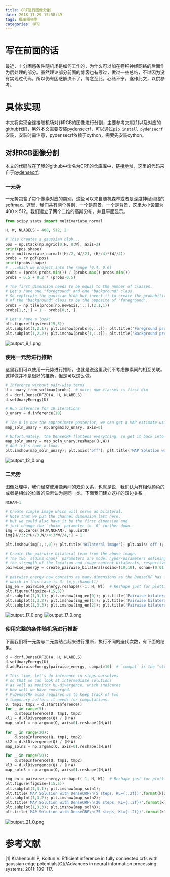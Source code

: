 ```yaml
---
title: CRF进行图像分割
date: 2018-11-29 15:58:49
tags: 概率图模型
categories: 学习
---
```

# 写在前面的话
最近，十分困惑条件随机场是如何工作的，为什么可以加在卷积神经网络的后面作为后处理的部分。虽然理论部分前面的博客也有写过，做过一些总结，不过因为没有实现过代码，所以仍有困惑解决不了，每念至此，心绪不宁，遂作此文，以供参考。

# 具体实现
本文将实现全连接随机场对非RGB的图像进行分割，主要参考文献[1]以及对应的[github](https://github.com/lucasb-eyer/pydensecrf)代码，另外本文需要安装pydensecrf，可以通过`pip install pydensecrf`安装，安装时需注意，pydensecrf依赖于cython，需要先安装cython。


## 对非RGB图像分割
本文的代码放在了我的github中命名为CRF的仓库库中，[链接地址](https://github.com/hjyai94/CRF/blob/master/examples/Non%20RGB%20Example.ipynb)，这里的代码来自于[pydensecrf](https://github.com/lucasb-eyer/pydensecrf)。

### 一元势
一元势包含了每个像素对应的类别，这些可以来自随机森林或者是深度神经网络的softmax。这里，我们共有两个类别，一个是前景，一个是背景，这里大小设置为$400\times 512$。我们建立了两个二维的高斯分布，并且平面显示。

```python
from scipy.stats import multivariate_normal

H, W, NLABELS = 400, 512, 2

# This creates a gaussian blob...
pos = np.stack(np.mgrid[0:H, 0:W], axis=2)
print(pos.shape)
rv = multivariate_normal([H//2, W//2], (H//4)*(W//4))
probs = rv.pdf(pos)
print(probs.shape)
# ...which we project into the range [0.4, 0.6]
probs = (probs-probs.min()) / (probs.max()-probs.min())
probs = 0.5 + 0.2 * (probs-0.5)

# The first dimension needs to be equal to the number of classes.
# Let's have one "foreground" and one "background" class.
# So replicate the gaussian blob but invert it to create the probability
# of the "background" class to be the opposite of "foreground".
probs = np.tile(probs[np.newaxis,:,:],(2,1,1))
probs[1,:,:] = 1 - probs[0,:,:]

# Let's have a look:
plt.figure(figsize=(15,5))
plt.subplot(1,2,1); plt.imshow(probs[0,:,:]); plt.title('Foreground probability'); plt.axis('off'); plt.colorbar();
plt.subplot(1,2,2); plt.imshow(probs[1,:,:]); plt.title('Background probability'); plt.axis('off'); plt.colorbar();
```
![output_9_1.png](https://raw.githubusercontent.com/hjyai94/Blog/master/source/uploads/CRF%E8%BF%9B%E8%A1%8C%E5%9B%BE%E5%83%8F%E5%88%86%E5%89%B2/output_9_1.png)


### 使用一元势进行推断
这里我们可以使用一元势进行推断，也就是说这里我们不考虑像素间的相互关联。这样做并不是很好的推断，但是可以这么做。
```python
# Inference without pair-wise terms
U = unary_from_softmax(probs)  # note: num classes is first dim
d = dcrf.DenseCRF2D(W, H, NLABELS)
d.setUnaryEnergy(U)

# Run inference for 10 iterations
Q_unary = d.inference(10)

# The Q is now the approximate posterior, we can get a MAP estimate using argmax.
map_soln_unary = np.argmax(Q_unary, axis=0)

# Unfortunately, the DenseCRF flattens everything, so get it back into picture form.
map_soln_unary = map_soln_unary.reshape((H,W))
# And let's have a look.
plt.imshow(map_soln_unary); plt.axis('off'); plt.title('MAP Solution without pairwise terms');
```
![output_12_0.png](https://raw.githubusercontent.com/hjyai94/Blog/master/source/uploads/CRF%E8%BF%9B%E8%A1%8C%E5%9B%BE%E5%83%8F%E5%88%86%E5%89%B2/output_12_0.png)

### 二元势
图像处理中，我们经常使用像素间的双边关系，也就是说，我们认为有相似颜色的或者是相似的位置的像素认为是同一类。下面我们建立这样的双边关系。

```python
NCHAN=1

# Create simple image which will serve as bilateral.
# Note that we put the channel dimension last here,
# but we could also have it be the first dimension and
# just change the `chdim` parameter to `0` further down.
img = np.zeros((H,W,NCHAN), np.uint8)
img[H//3:2*H//3,W//4:3*W//4,:] = 1

plt.imshow(img[:,:,0]); plt.title('Bilateral image'); plt.axis('off'); plt.colorbar();

# Create the pairwise bilateral term from the above image.
# The two `s{dims,chan}` parameters are model hyper-parameters defining
# the strength of the location and image content bilaterals, respectively.
pairwise_energy = create_pairwise_bilateral(sdims=(10,10), schan=(0.01,), img=img, chdim=2)

# pairwise_energy now contains as many dimensions as the DenseCRF has features,
# which in this case is 3: (x,y,channel1)
img_en = pairwise_energy.reshape((-1, H, W))  # Reshape just for plotting
plt.figure(figsize=(15,5))
plt.subplot(1,3,1); plt.imshow(img_en[0]); plt.title('Pairwise bilateral [x]'); plt.axis('off'); plt.colorbar();
plt.subplot(1,3,2); plt.imshow(img_en[1]); plt.title('Pairwise bilateral [y]'); plt.axis('off'); plt.colorbar();
plt.subplot(1,3,3); plt.imshow(img_en[2]); plt.title('Pairwise bilateral [c]'); plt.axis('off'); plt.colorbar();
```
![output_17_0.png](https://raw.githubusercontent.com/hjyai94/Blog/master/source/uploads/CRF%E8%BF%9B%E8%A1%8C%E5%9B%BE%E5%83%8F%E5%88%86%E5%89%B2/output_17_0.png)
![output_17_0.png](https://raw.githubusercontent.com/hjyai94/Blog/master/source/uploads/CRF%E8%BF%9B%E8%A1%8C%E5%9B%BE%E5%83%8F%E5%88%86%E5%89%B2/output_18_0.png)

### 使用完整的条件随机场进行推断
下面我们将一元势与二元势结合起来进行推断，执行不同的迭代次数，有下面的结果。
```python
d = dcrf.DenseCRF2D(W, H, NLABELS)
d.setUnaryEnergy(U)
d.addPairwiseEnergy(pairwise_energy, compat=10)  # `compat` is the "strength" of this potential.

# This time, let's do inference in steps ourselves
# so that we can look at intermediate solutions
# as well as monitor KL-divergence, which indicates
# how well we have converged.
# PyDenseCRF also requires us to keep track of two
# temporary buffers it needs for computations.
Q, tmp1, tmp2 = d.startInference()
for _ in range(5):
    d.stepInference(Q, tmp1, tmp2)
kl1 = d.klDivergence(Q) / (H*W)
map_soln1 = np.argmax(Q, axis=0).reshape((H,W))

for _ in range(20):
    d.stepInference(Q, tmp1, tmp2)
kl2 = d.klDivergence(Q) / (H*W)
map_soln2 = np.argmax(Q, axis=0).reshape((H,W))

for _ in range(50):
    d.stepInference(Q, tmp1, tmp2)
kl3 = d.klDivergence(Q) / (H*W)
map_soln3 = np.argmax(Q, axis=0).reshape((H,W))

img_en = pairwise_energy.reshape((-1, H, W))  # Reshape just for plotting
plt.figure(figsize=(15,5))
plt.subplot(1,3,1); plt.imshow(map_soln1);
plt.title('MAP Solution with DenseCRF\n(5 steps, KL={:.2f})'.format(kl1)); plt.axis('off');
plt.subplot(1,3,2); plt.imshow(map_soln2);
plt.title('MAP Solution with DenseCRF\n(20 steps, KL={:.2f})'.format(kl2)); plt.axis('off');
plt.subplot(1,3,3); plt.imshow(map_soln3);
plt.title('MAP Solution with DenseCRF\n(75 steps, KL={:.2f})'.format(kl3)); plt.axis('off');
```
![output_21_0.png](https://raw.githubusercontent.com/hjyai94/Blog/master/source/uploads/CRF%E8%BF%9B%E8%A1%8C%E5%9B%BE%E5%83%8F%E5%88%86%E5%89%B2/output_21_0.png)


# 参考文献
[1] Krähenbühl P, Koltun V. Efficient inference in fully connected crfs with gaussian edge potentials[C]//Advances in neural information processing systems. 2011: 109-117.
